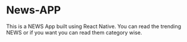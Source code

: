 # News-APP
This is a NEWS App built using React Native. You can read the trending NEWS or if you want you can read them category wise.
